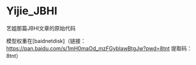 # Yijie_JBHI
艺姐那篇JBHI文章的原始代码

模型权重在[baidnetdisk]（链接：https://pan.baidu.com/s/1mH0maOd_mzFGybIawBtgJw?pwd=8tnt 提取码：8tnt）
